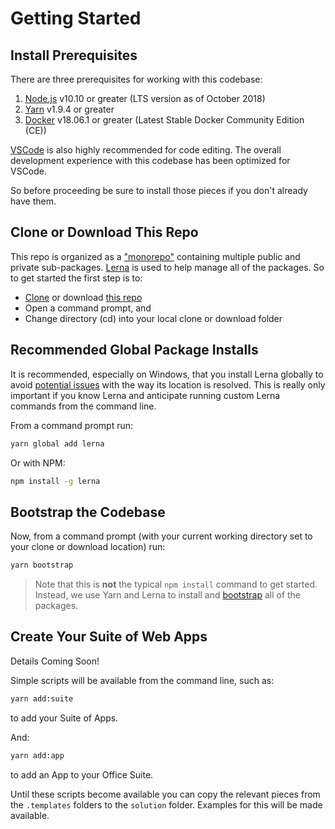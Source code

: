 # Getting Started

## Install Prerequisites

There are three prerequisites for working with this codebase:

1.  [Node.js](https://nodejs.org/en/download/) v10.10 or greater (LTS version as of October 2018)
1.  [Yarn](https://yarnpkg.com/en/docs/install) v1.9.4 or greater
1.  [Docker](https://www.docker.com/community-edition#/download) v18.06.1 or greater (Latest Stable Docker Community Edition (CE))

[VSCode](https://code.visualstudio.com/download) is also highly recommended for code editing. The overall development experience with this codebase has been optimized for VSCode.

So before proceeding be sure to install those pieces if you don't already have them.

## Clone or Download This Repo

This repo is organized as a ["monorepo"](https://github.com/babel/babel/blob/master/doc/design/monorepo.md) containing multiple public and private sub-packages. [Lerna](https://github.com/lerna/lerna) is used to help manage all of the packages. So to get started the first step is to:

- [Clone](https://github.com/slathrop/git-scripts-win/blob/master/README.md) or download [this repo](https://github.com/vuepointjs/vuept)
- Open a command prompt, and
- Change directory (cd) into your local clone or download folder

## Recommended Global Package Installs

It is recommended, especially on Windows, that you install Lerna globally to avoid [potential issues](https://github.com/zkat/npx/issues/144) with the way its location is resolved. This is really only important if you know Lerna and anticipate running custom Lerna commands from the command line.

From a command prompt run:

```bash
yarn global add lerna
```

Or with NPM:

```bash
npm install -g lerna
```

## Bootstrap the Codebase

Now, from a command prompt (with your current working directory set to your clone or download location) run:

```bash
yarn bootstrap
```

> Note that this is **not** the typical `npm install` command to get started. Instead, we use Yarn and Lerna to install and [bootstrap](https://github.com/lerna/lerna/tree/master/commands/bootstrap#readme) all of the packages.

## Create Your Suite of Web Apps

Details Coming Soon!

Simple scripts will be available from the command line, such as:

```bash
yarn add:suite
```

to add your Suite of Apps.

And:

```bash
yarn add:app
```

to add an App to your Office Suite.

Until these scripts become available you can copy the relevant pieces from the `.templates` folders to the `solution` folder. Examples for this will be made available.
